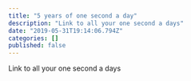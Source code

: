 ```yaml
---
title: "5 years of one second a day"
description: "Link to all your one second a days"
date: "2019-05-31T19:14:06.794Z"
categories: []
published: false
---
```


Link to all your one second a days